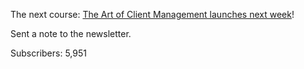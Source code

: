 ---
---

The next course: [The Art of Client Management launches next week](https://seomba.substack.com/p/the-art-of-client-management-launches?s=w)!

Sent a note to the newsletter.

Subscribers: 5,951